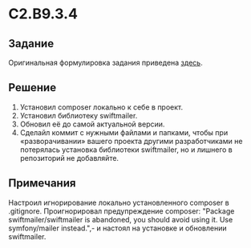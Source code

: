 # C2.B9.3.4


## Задание

Оригинальная формулировка задания приведена [здесь](./TASK.md).


## Решение

1. Установил composer локально к себе в проект.
1. Установил библиотеку swiftmailer.
1. Обновил её до самой актуальной версии.
1. Сделайл коммит с нужными файлами и папками, чтобы при «разворачивании» вашего проекта другими разработчиками не потерялась установка библиотеки swiftmailer, но и лишнего в репозиторий не добавляйте.

## Примечания

Настроил игнорирование локально установленного composer в .gitignore.
Проигнорировал предупреждение composer: "Package swiftmailer/swiftmailer is abandoned, you should avoid using it. Use symfony/mailer instead.",-
и настоял на установке и обновлении swiftmailer.
